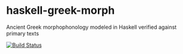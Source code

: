# haskell-greek-morph
Ancient Greek morphophonology modeled in Haskell verified against primary texts

[![Build Status](https://travis-ci.org/ancientlanguage/haskell-greek-morph.svg?branch=master)](https://travis-ci.org/ancientlanguage/haskell-greek-morph)
